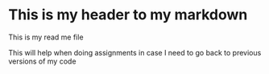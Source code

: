 # This is my header to my markdown

This is my read me file

This will help when doing assignments in case I need to go back to previous versions of my code